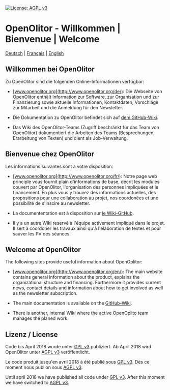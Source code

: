 [![License: AGPL v3](https://img.shields.io/badge/License-AGPL%20v3-blue.svg)](https://www.gnu.org/licenses/agpl-3.0)

# OpenOlitor - Willkommen | Bienvenue | Welcome

[Deutsch](#willkommen-bei-openolitor) | [Français](#bienvenue-chez-openolitor) | [English](#welcome-at-openolitor)


## Willkommen bei OpenOlitor

Zu OpenOlitor sind die folgenden Online-Informationen verfügbar:

* [www.openolitor.org](http://www.openolitor.org/de/): Die Webseite von OpenOlitor enthält Information zur Software, zur Organisation und zur Finanzierung sowie aktuelle Informationen, Kontaktdaten, Vorschläge zur Mitarbeit und die Anmeldung für den Newsletter.

* Die Dokumentation zu OpenOlitor befindet sich auf [dem GitHub-Wiki](https://github.com/OpenOlitor/OpenOlitor/wiki).

* Das Wiki des OpenOlitor-Teams (Zugriff beschränkt für das Team von OpenOlitor) dokumentiert die Arbeiten des Teams (Besprechungen, Erarbeitung von Texten) und dient als Job-Verwaltung.

## Bienvenue chez OpenOlitor

Les informations suivantes sont à votre disposition:

* [www.openolitor.org](http://www.openolitor.org/fr/): Notre page web principle vous fournit plain d'informations de base, décrit les modules couvert par OpenOlitor, l'organisation des personnes impliquées et le financement. En plus vous y trouvez des informations actuelles, des propositions pour une collaboration au projet, nos coordonées et une possibilité de s'inscire au newsletter.

* La documententation est à disposition sur [le Wiki-GitHub](https://github.com/OpenOlitor/OpenOlitor/wiki).

* Il y a un autre Wiki reservé à l'équipe activement impliqué dans le projet. Il sert à coordoner les travaux ainsi qu'à l'élaboration de textes et pour sauver les PV des séances.

## Welcome at OpenOlitor

The following sites provide useful information about OpenOplitor:

* [www.openolitor.org](http://www.openolitor.org/en/): The main website contains general information about the product, explains the organizational structure and financing. Furthermore it provides current news, contact details and information about how to get involved as well as the newsletter subscription.

* The main documentation is available on the [GitHub-Wiki](https://github.com/OpenOlitor/OpenOlitor/wiki).

* There is another, internal Wiki where the active OpenOplito team manages the planed work.

## Lizenz / License
Code bis April 2018 wurde unter [GPL v3](LICENSE_legacy) publiziert. Ab April 2018 wird OpenOlitor unter [AGPL v3](LICENSE_legacy) veröffentlicht.

Le code produit jusqu'en avril 2018 à été publié sous [GPL v3](LICENSE_legacy). Dès ce moment nous publion sous [AGPL v3](LICENSE).

Until april 2018 we have published all code under [GPL v3](LICENSE_legacy). After this moment we have switched to [AGPL v3](LICENSE).

